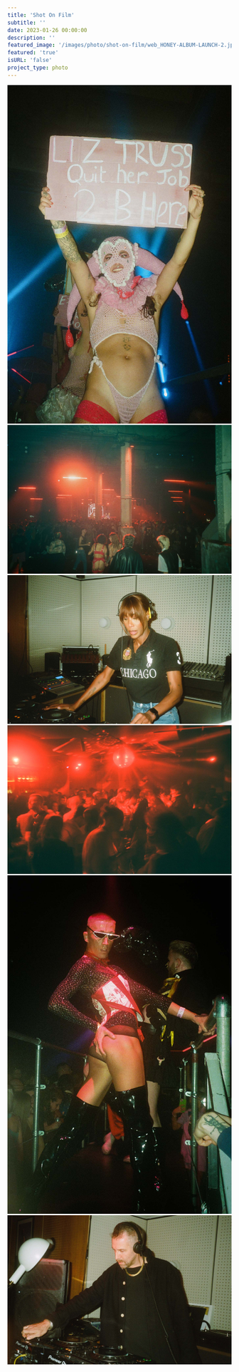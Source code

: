 ```yaml
---
title: 'Shot On Film'
subtitle: ''
date: 2023-01-26 00:00:00
description: ''
featured_image: '/images/photo/shot-on-film/web_HONEY-ALBUM-LAUNCH-2.jpg'
featured: 'true'
isURL: 'false'
project_type: photo
---
```


<div class="gallery" data-columns="2">
    <img src="/images/photo/shot-on-film/web_HOMOBLOC22-ON-FILM-3.jpg">
    <img src="/images/photo/shot-on-film/web_HOMOBLOC22-ON-FILM-2.jpg">
    <img src="/images/photo/shot-on-film/web_HONEY-ALBUM-LAUNCH-2.jpg">
    <img src="/images/photo/shot-on-film/web_HONEY-ALBUM-LAUNCH-4.jpg">
    <img src="/images/photo/shot-on-film/web_HOMOBLOC22-ON-FILM-4.jpg">
    <img src="/images/photo/shot-on-film/web_HONEY-ALBUM-LAUNCH-9.jpg">
</div>